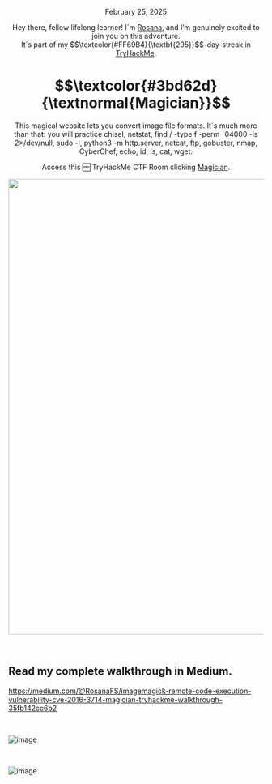 <p align="center">February 25, 2025</p>
<p align="center">Hey there, fellow lifelong learner! I´m <a href="https://www.linkedin.com/in/rosanafssantos/">Rosana</a>, and I’m genuinely excited to join you on this adventure.<br>
It´s part of my $$\textcolor{#FF69B4}{\textbf{295}}$$-day-streak in  <a href="https://tryhackme.com">TryHackMe</a>.</p>

<h1 align="center">
  $$\textcolor{#3bd62d}{\textnormal{Magician}}$$
</h1>
<p align="center">This magical website lets you convert image file formats. It´s much more than that: you will practice chisel, netstat, find / -type f -perm -04000 -ls 2>/dev/null, sudo -l, python3 -m http.server, netcat, ftp, gobuster, nmap, CyberChef, echo, id, ls, cat, wget.</p>
<p align="center">Access this 🆓 TryHackMe CTF Room clicking <a href="https://tryhackme.com/room/magician">Magician</a>.</p>
                                                              
<p align="center">
  <img width="900px" src="https://github.com/user-attachments/assets/ff8895d5-6e84-4fbf-aac8-a80b94c5aa85">
</p>


<br>

<h2>Read my complete walkthrough in Medium.</h2>

https://medium.com/@RosanaFS/imagemagick-remote-code-execution-vulnerability-cve-2016-3714-magician-tryhackme-walkthrough-35fb142cc6b2

<br>

![image](https://github.com/user-attachments/assets/685133ed-07b3-44b6-828e-a045a9ca13a5)


<br>

![image](https://github.com/user-attachments/assets/ed8d8bb2-b11d-492b-9de1-427ca2ff9f9e)



